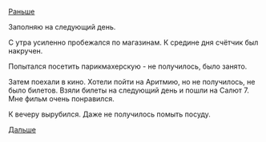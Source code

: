 [Раньше](2017.10.13.md)

Заполняю на следующий день.

С утра усиленно пробежался по магазинам. К средине дня счётчик был накручен.

Попытался посетить парикмахерскую - не получилось, было занято.

Затем поехали в кино. Хотели пойти на Аритмию, но не получилось, не было билетов.
Взяли билеты на следующий день и пошли на Салют 7.
Мне фильм очень понравился.

К вечеру вырубился. Даже не получилось помыть посуду.

[Дальше](2017.10.15.md)